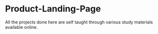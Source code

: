 # Product-Landing-Page
All the projects done here are self taught through various study materials available online.
